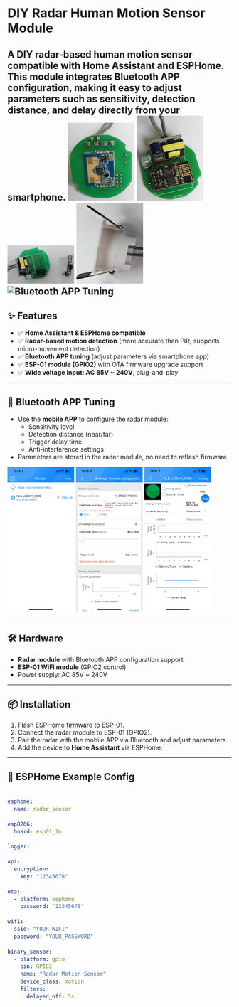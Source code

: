 # DIY Radar Human Motion Sensor Module

A DIY radar-based human motion sensor compatible with **Home Assistant** and **ESPHome**.  
This module integrates **Bluetooth APP configuration**, making it easy to adjust parameters such as sensitivity, detection distance, and delay directly from your smartphone.
<img src="images/1-5.jpg" alt="Bluetooth APP Tuning" width="150">  <img src="images/2-5.jpg" alt="Bluetooth APP Tuning" width="150">  <img src="images/3-5.jpg" alt="Bluetooth APP Tuning" width="150">  <img src="images/4-5.jpg" alt="Bluetooth APP Tuning" width="150">  <img src="images/5-5.jpg" alt="Bluetooth APP Tuning" width="150">
---

## ✨ Features
- ✅ **Home Assistant & ESPHome compatible**
- ✅ **Radar-based motion detection** (more accurate than PIR, supports micro-movement detection)
- ✅ **Bluetooth APP tuning** (adjust parameters via smartphone app)
- ✅ **ESP-01 module (GPIO2)** with OTA firmware upgrade support
- ✅ **Wide voltage input: AC 85V ~ 240V**, plug-and-play

---

## 📱 Bluetooth APP Tuning
- Use the **mobile APP** to configure the radar module:
  - Sensitivity level
  - Detection distance (near/far)
  - Trigger delay time
  - Anti-interference settings  
- Parameters are stored in the radar module, no need to reflash firmware.

<img src="images/11-3.png" alt="Bluetooth APP Tuning" width="150">  <img src="images/12-3.png" alt="Bluetooth APP Tuning" width="150">  <img src="images/13-3.png" alt="Bluetooth APP Tuning" width="150">



---

## 🛠 Hardware
- **Radar module** with Bluetooth APP configuration support
- **ESP-01 WiFi module** (GPIO2 control)
- Power supply: AC 85V ~ 240V

---

## 📦 Installation
1. Flash ESPHome firmware to ESP-01.
2. Connect the radar module to ESP-01 (GPIO2).
3. Pair the radar with the mobile APP via Bluetooth and adjust parameters.
4. Add the device to **Home Assistant** via ESPHome.

---

## 🔧 ESPHome Example Config
```yaml

esphome:
  name: radar_sensor

esp8266:
  board: esp01_1m

logger:

api:
  encryption:
    key: "12345678"

ota:
  - platform: esphome
    password: "12345678"

wifi:
  ssid: "YOUR_WIFI"
  password: "YOUR_PASSWORD"

binary_sensor:
  - platform: gpio
    pin: GPIO2
    name: "Radar Motion Sensor"
    device_class: motion
    filters:
      delayed_off: 5s
